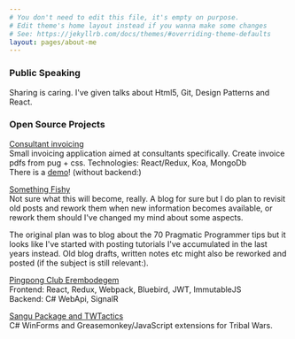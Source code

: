 ```yaml
---
# You don't need to edit this file, it's empty on purpose.
# Edit theme's home layout instead if you wanna make some changes
# See: https://jekyllrb.com/docs/themes/#overriding-theme-defaults
layout: pages/about-me
---
```


### Public Speaking

Sharing is caring. I've given talks about Html5, Git, Design Patterns and React.


### Open Source Projects

[Consultant invoicing][project-confac]  
Small invoicing application aimed at consultants specifically. Create invoice pdfs from pug + css.
Technologies: React/Redux, Koa, MongoDb  
There is a [demo][confac-demo]! (without backend:)

[Something Fishy][project-bliki]  
Not sure what this will become, really. A blog for sure but I do plan to revisit old posts and rework them
when new information becomes available, or rework them should I've changed my mind about some aspects.  

The original plan was to blog about the 70 Pragmatic Programmer tips but it looks like I've started with posting
tutorials I've accumulated in the last years instead. Old blog drafts, written notes etc might also be reworked and posted
(if the subject is still relevant:).


[Pingpong Club Erembodegem][project-ttc]  
Frontend: React, Redux, Webpack, Bluebird, JWT, ImmutableJS  
Backend: C# WebApi, SignalR  


[Sangu Package and TWTactics][project-sangu]  
C# WinForms and Greasemonkey/JavaScript extensions for Tribal Wars.

[project-sangu]: http://sangu.be
[project-ttc]: https://github.com/TTCErembodegem
[project-bliki]: https://github.com/Laoujin/bliki
[project-confac]: https://github.com/be-pongit/confac-front
[confac-demo]: https://pongit.be/assets/confac-demo/index.html
